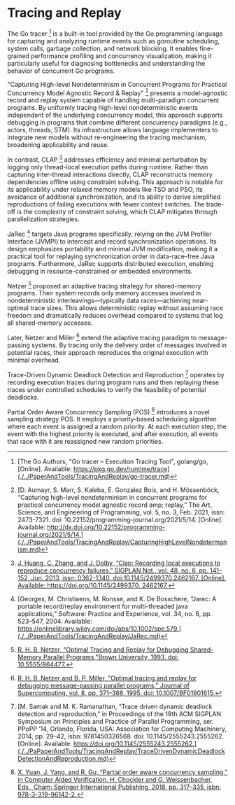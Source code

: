 # Tracing and Replay

The Go tracer [^1] is a built-in tool provided by the Go programming language for capturing and analyzing runtime events such as goroutine scheduling, system calls, garbage collection, and network blocking. It enables fine-grained performance profiling and concurrency visualization, making it particularly useful for diagnosing bottlenecks and understanding the behavior of concurrent Go programs.

"Capturing High-level Nondeterminism in Concurrent Programs
for Practical Concurrency Model Agnostic Record & Replay" [^2] presents a model-agnostic record and replay system capable of handling multi-paradigm concurrent programs. By uniformly tracing high-level nondeterministic events independent of the underlying concurrency model, this approach supports debugging in programs that combine different concurrency paradigms (e.g., actors, threads, STM). Its infrastructure allows language implementers to integrate new models without re-engineering the tracing mechanism, broadening applicability and reuse.

In contrast, CLAP [^3] addresses efficiency and minimal perturbation by logging only thread-local execution paths during runtime. Rather than capturing inter-thread interactions directly, CLAP reconstructs memory dependencies offline using constraint solving. This approach is notable for its applicability under relaxed memory models like TSO and PSO, its avoidance of additional synchronization, and its ability to derive simplified reproductions of failing executions with fewer context switches. The trade-off is the complexity of constraint solving, which CLAP mitigates through parallelization strategies.

JaRec [^4] targets Java programs specifically, relying on the JVM Profiler Interface (JVMPI) to intercept and record synchronization operations. Its design emphasizes portability and minimal JVM modification, making it a practical tool for replaying synchronization order in data-race-free Java programs. Furthermore, JaRec supports distributed execution, enabling debugging in resource-constrained or embedded environments.

Netzer [^5] proposed an adaptive tracing strategy for shared-memory programs. Their system records only memory accesses involved in nondeterministic interleavings—typically data races—achieving near-optimal trace sizes. This allows deterministic replay without assuming race freedom and dramatically reduces overhead compared to systems that log all shared-memory accesses.

Later, Netzer and Miller [^6] extend the adaptive tracing paradigm to message-passing systems. By tracing only the delivery order of messages involved in potential races, their approach reproduces the original execution with minimal overhead.

Trace-Driven Dynamic Deadlock Detection and Reproduction [^7] operates by recording execution traces during program runs and then replaying these traces under controlled schedules to verify the feasibility of potential deadlocks.

Partial Order Aware Concurrency Sampling (POS) [^8] introduces a novel sampling strategy POS. It employs a priority-based scheduling algorithm where each event is assigned a random priority. At each execution step, the event with the highest priority is executed, and after execution, all events that race with it are reassigned new random priorities.


[^1]: [The Go Authors, "Go tracer – Execution Tracing Tool", golang/go, [Online]. Available: https://pkg.go.dev/runtime/trace](./../PaperAndTools/TracingAndReplay/go-tracer.md)


[^2]: [D. Aumayr, S. Marr, S. Kaleba, E. Gonzalez Boix, and H. Mössenböck, “Capturing high-level nondeterminism in concurrent programs for practical concurrency model agnostic record amp; replay,” The Art, Science, and Engineering of Programming, vol. 5, no. 3, Feb.
2021, issn: 2473-7321. doi: 10.22152/programming-journal.org/2021/5/14. [Online]. Available: http://dx.doi.org/10.22152/programming-journal.org/2021/5/14.](./../PaperAndTools/TracingAndReplay/CapturingHighLevelNondetermanism.md)

[^3]: [J. Huang, C. Zhang, and J. Dolby, “Clap: Recording local executions to reproduce concurrency failures,” SIGPLAN Not., vol. 48, no. 6, pp. 141–152, Jun. 2013, issn: 0362-1340. doi:10.1145/2499370.2462167. [Online]. Available: https://doi.org/10.1145/2499370.
2462167.](./../PaperAndTools/TracingAndReplay/Clap.md)

[^4]: [Georges, M. Christiaens, M. Ronsse, and K. De Bosschere, “Jarec: A portable record/replay environment for multi-threaded java applications,” Software: Practice and Experience, vol. 34, no. 6, pp. 523–547, 2004. Available: https://onlinelibrary.wiley.com/doi/abs/10.1002/spe.579.](./../PaperAndTools/TracingAndReplay/JaRec.md)

[^5]: [R. H. B. Netzer, "Optimal Tracing and Replay for Debugging Shared-Memory Parallel Programs,"Brown University, 1993. doi: 10.5555/864477.](./../PaperAndTools/TracingAndReplay/OptimalTracingAndReplayMemory.md)

[^6]: [R. H. B. Netzer and B. P. Miller, "Optimal tracing and replay for debugging message-passing parallel programs," Journal of Supercomputing, vol. 8, pp. 371–388, 1995. doi: 10.1007/BF01901615.](./../PaperAndTools/TracingAndReplay/OptimalTracingAndReplayMessage.md)

[^7]: [M. Samak and M. K. Ramanathan, “Trace driven dynamic deadlock detection and reproduction,” in Proceedings of the 19th ACM SIGPLAN Symposium on Principles and Practice of Parallel Programming, ser. PPoPP ’14, Orlando, Florida, USA: Association for Computing Machinery, 2014, pp. 29–42, isbn: 9781450326568. doi: 10.1145/2555243.2555262.[Online]. Available: https://doi.org/10.1145/2555243.2555262.](./../PaPaperAndTools/TracingAndReplay/TraceDrivenDynamicDeadlockDetectionAndReproduction.md)

[^8]: [X. Yuan, J. Yang, and R. Gu, “Partial order aware concurrency sampling,” in Computer Aided Verification, H. Chockler and G. Weissenbacher, Eds., Cham: Springer International Publishing, 2018, pp. 317–335, isbn: 978-3-319-96142-2.](./../PaperAndTools/TracingAndReplay/PartialOrderAware.md)